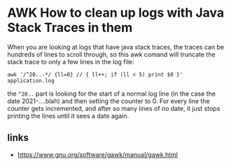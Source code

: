 # AWK How to clean up logs with Java Stack Traces in them

When you are looking at logs that have java stack traces, the traces can be hundreds of lines to scroll through,  so this awk comand
will truncate the stack trace to only a few lines in the log file:

`awk '/^20..-*/ {ll=0} // { ll++; if (ll < 5) print $0 }' application.log`

the `^20..` part is looking for the start of a normal log line (in the case the date 2021-....blah)  and then setting the counter to 0. For
every line the counter gets incremented, and after so many lines of no date, it just stops printing the lines until it sees a date again.

## links
* https://www.gnu.org/software/gawk/manual/gawk.html
